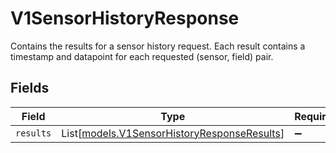 # V1SensorHistoryResponse

Contains the results for a sensor history request. Each result contains a timestamp and datapoint for each requested (sensor, field) pair.


## Fields

| Field                                                                                      | Type                                                                                       | Required                                                                                   | Description                                                                                |
| ------------------------------------------------------------------------------------------ | ------------------------------------------------------------------------------------------ | ------------------------------------------------------------------------------------------ | ------------------------------------------------------------------------------------------ |
| `results`                                                                                  | List[[models.V1SensorHistoryResponseResults](../models/v1sensorhistoryresponseresults.md)] | :heavy_minus_sign:                                                                         | N/A                                                                                        |
